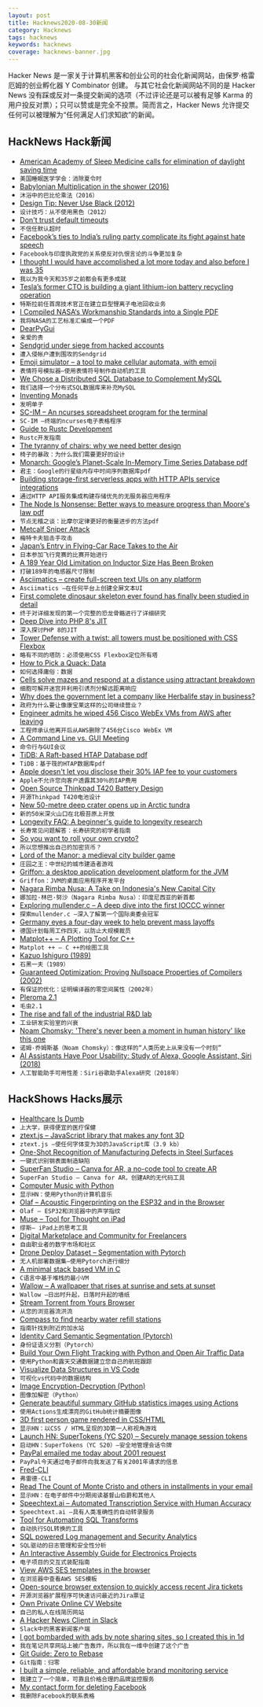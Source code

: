 ```yaml
---
layout: post
title: Hacknews2020-08-30新闻
category: Hacknews
tags: hacknews
keywords: hacknews
coverage: hacknews-banner.jpg
---
```


Hacker News 是一家关于计算机黑客和创业公司的社会化新闻网站，由保罗·格雷厄姆的创业孵化器 Y Combinator 创建。
与其它社会化新闻网站不同的是 Hacker News 没有踩或反对一条提交新闻的选项（不过评论还是可以被有足够 Karma 的用户投反对票）；只可以赞或是完全不投票。简而言之，Hacker News 允许提交任何可以被理解为“任何满足人们求知欲”的新闻。

## HackNews Hack新闻


- [American Academy of Sleep Medicine calls for elimination of daylight saving time](https://aasm.org/american-academy-of-sleep-medicine-calls-for-elimination-of-daylight-saving-time/)
- `美国睡眠医学学会：消除夏令时`
- [Babylonian Multiplication in the shower (2016)](https://www.iquilezles.org/blog/?p=4582)
- `沐浴中的巴比伦乘法（2016）`
- [Design Tip: Never Use Black (2012)](https://ianstormtaylor.com/design-tip-never-use-black/)
- `设计技巧：从不使用黑色（2012）`
- [Don't trust default timeouts](https://robertovitillo.com/default-timeouts/)
- `不信任默认超时`
- [Facebook’s ties to India’s ruling party complicate its fight against hate speech](https://time.com/5883993/india-facebook-hate-speech-bjp/)
- `Facebook与印度执政党的关系使反对仇恨言论的斗争更加复杂`
- [I thought I would have accomplished a lot more today and also before I was 35](https://www.newyorker.com/humor/daily-shouts/i-thought-i-would-have-accomplished-a-lot-more-today-and-also-by-the-time-i-was-thirty-five)
- `我以为我今天和35岁之前都会有更多成就`
- [Tesla’s former CTO is building a giant lithium-ion battery recycling operation](https://www.wsj.com/articles/one-of-the-brains-behind-tesla-found-a-new-way-to-make-electric-cars-cheaper-11598673630)
- `特斯拉前任首席技术官正在建立巨型锂离子电池回收业务`
- [I Compiled NASA‘s Workmanship Standards into a Single PDF](https://archive.org/details/nasa-workmanship-standards)
- `我将NASA的工艺标准汇编成一个PDF`
- [DearPyGui](https://github.com/hoffstadt/DearPyGui)
- `亲爱的贵`
- [Sendgrid under siege from hacked accounts](https://krebsonsecurity.com/2020/08/sendgrid-under-siege-from-hacked-accounts/)
- `遭入侵帐户遭到围攻的Sendgrid`
- [Emoji simulator – a tool to make cellular automata, with emoji](https://ncase.me/sim/)
- `表情符号模拟器–使用表情符号制作自动机的工具`
- [We Chose a Distributed SQL Database to Complement MySQL](https://pingcap.com/case-studies/why-we-chose-a-distributed-sql-database-to-complement-mysql)
- `我们选择一个分布式SQL数据库来补充MySQL`
- [Inventing Monads](https://stopa.io/post/247)
- `发明单子`
- [SC-IM – An ncurses spreadsheet program for the terminal](https://github.com/andmarti1424/sc-im)
- `SC-IM –终端的ncurses电子表格程序`
- [Guide to Rustc Development](https://rustc-dev-guide.rust-lang.org/)
- `Rustc开发指南`
- [The tyranny of chairs: why we need better design](https://www.theguardian.com/artanddesign/2020/aug/25/the-tyranny-of-chairs)
- `椅子的暴政：为什么我们需要更好的设计`
- [Monarch: Google’s Planet-Scale In-Memory Time Series Database pdf](http://www.vldb.org/pvldb/vol13/p3181-adams.pdf)
- `君主：Google的行星级内存中时间序列数据库pdf`
- [Building storage-first serverless apps with HTTP APIs service integrations](https://aws.amazon.com/blogs/compute/building-storage-first-applications-with-http-apis-service-integrations/)
- `通过HTTP API服务集成构建存储优先的无服务器应用程序`
- [The Node Is Nonsense: Better ways to measure progress than Moore's law pdf](https://www.gwern.net/docs/cs/2020-moore.pdf)
- `节点无稽之谈：比摩尔定律更好的衡量进步的方法pdf`
- [Metcalf Sniper Attack](https://en.wikipedia.org/wiki/Metcalf_sniper_attack)
- `梅特卡夫狙击手攻击`
- [Japan’s Entry in Flying-Car Race Takes to the Air](https://www.wsj.com/articles/japans-entry-in-flying-car-race-takes-to-the-air-11598691548)
- `日本参加飞行竞赛的比赛开始进行`
- [A 189 Year Old Limitation on Inductor Size Has Been Broken](https://medium.com/starts-with-a-bang/the-last-barrier-to-ultra-miniaturized-electronics-is-broken-thanks-to-a-new-type-of-inductor-eb5c1a2c7460)
- `打破189年的电感器尺寸限制`
- [Asciimatics – create full-screen text UIs on any platform](https://github.com/peterbrittain/asciimatics)
- `Asciimatics –在任何平台上创建全屏文本UI`
- [First complete dinosaur skeleton ever found has finally been studied in detail](https://phys.org/news/2020-08-dinosaur-skeleton-ready-closeup.html)
- `终于对详细发现的第一个完整的恐龙骨骼进行了详细研究`
- [Deep Dive into PHP 8's JIT](https://thephp.website/en/issue/php-8-jit/)
- `深入探讨PHP 8的JIT`
- [Tower Defense with a twist: all towers must be positioned with CSS Flexbox](http://www.flexboxdefense.com/)
- `略有不同的塔防：必须使用CSS Flexbox定位所有塔`
- [How to Pick a Quack: Data](https://www.overcomingbias.com/2020/08/how-to-pick-a-quack.html)
- `如何选择庸俗：数据`
- [Cells solve mazes and respond at a distance using attractant breakdown](https://science.sciencemag.org/content/369/6507/eaay9792)
- `细胞可解开迷宫并利用引诱剂分解远距离响应`
- [Why does the government let a company like Herbalife stay in business?](https://www.latimes.com/business/story/2020-08-28/herbalife-lawbreaking-companies)
- `政府为什么要让像康宝莱这样的公司继续营业？`
- [Engineer admits he wiped 456 Cisco WebEx VMs from AWS after leaving](https://www.theregister.com/2020/08/26/former_cisco_engineer_aws_webex_teams/)
- `工程师承认他离开后从AWS删除了456台Cisco WebEx VM`
- [A Command Line vs. GUI Meeting](https://gravitational.com/blog/command-line-vs-gui/)
- `命令行与GUI会议`
- [TiDB: A Raft-based HTAP Database pdf](http://www.vldb.org/pvldb/vol13/p3072-huang.pdf)
- `TiDB：基于筏的HTAP数据库pdf`
- [Apple doesn't let you disclose their 30% IAP fee to your customers](https://twitter.com/getify/status/1299569045348454401)
- `Apple不允许您向客户透露其30％的IAP费用`
- [Open Source Thinkpad T420 Battery Design](https://github.com/iam4722202468/ThinkpadBattery)
- `开源Thinkpad T420电池设计`
- [New 50-metre deep crater opens up in Arctic tundra](http://siberiantimes.com/other/others/news/giant-new-50-metre-deep-crater-opens-up-in-arctic-tundra/)
- `新的50米深火山口在北极苔原上开放`
- [Longevity FAQ: A beginner's guide to longevity research](https://www.ldeming.com/longevityfaq)
- `长寿常见问题解答：长寿研究的初学者指南`
- [So you want to roll your own crypto?](https://vnhacker.blogspot.com/2020/08/so-you-want-to-roll-your-own-crypto.html?m=1)
- `所以您想推出自己的加密货币？`
- [Lord of the Manor: a medieval city builder game](http://www.lordofthemanor.io/)
- `庄园之王：中世纪的城市建造者游戏`
- [Griffon: a desktop application development platform for the JVM](http://griffon-framework.org/)
- `Griffon：JVM的桌面应用程序开发平台`
- [Nagara Rimba Nusa: A Take on Indonesia's New Capital City](https://community.simtropolis.com/forums/topic/758733-nagara-rimba-nusa-a-take-on-a-new-capital-city/)
- `娜加拉·林巴·努沙（Nagara Rimba Nusa）：印度尼西亚的新首都`
- [Exploring mullender.c – A deep dive into the first IOCCC winner](https://lainsystems.com/posts/exploring-mullender-dot-c/)
- `探索mullender.c –深入了解第一个国际奥委会冠军`
- [Germany eyes a four-day week to help prevent mass layoffs](https://www.weforum.org/agenda/2020/08/germany-four-day-week-industry-covid-19/)
- `德国计划每周工作四天，以防止大规模裁员`
- [Matplot++ – A Plotting Tool for C++](https://github.com/alandefreitas/matplotplusplus)
- `Matplot ++ – C ++的绘图工具`
- [Kazuo Ishiguro (1989)](https://bombmagazine.org/articles/kazuo-ishiguro/)
- `石黑一夫（1989）`
- [Guaranteed Optimization: Proving Nullspace Properties of Compilers (2002)](https://help.luddy.indiana.edu/techreports/TRNNN.cgi?trnum=TR564)
- `有保证的优化：证明编译器的零空间属性（2002年）`
- [Pleroma 2.1](https://pleroma.social/blog/2020/08/28/releasing-pleroma-2-1-0/)
- `毛虫2.1`
- [The rise and fall of the industrial R&D lab](https://worksinprogress.co/issue/the-rise-and-fall-of-the-american-rd-lab/)
- `工业研发实验室的兴衰`
- [Noam Chomsky: 'There's never been a moment in human history' like this one](https://thehill.com/hilltv/rising/514212-noam-chomsky-theres-never-been-a-moment-in-human-history-like-this-one)
- `诺姆·乔姆斯基（Noam Chomsky）：像这样的“人类历史上从来没有一个时刻”`
- [AI Assistants Have Poor Usability: Study of Alexa, Google Assistant, Siri (2018)](https://www.nngroup.com/articles/intelligent-assistant-usability/)
- `人工智能助手可用性差：Siri谷歌助手Alexa研究（2018年）`


## HackShows Hacks展示

- [ Healthcare Is Dumb](https://healthcareisdumb.com/)
- `上大学，获得便宜的医疗保健`
- [ ztext.js – JavaScript library that makes any font 3D](https://bennettfeely.com/ztext/)
- `ztext.js –使任何字体变为3D的JavaScript库（3.9 kb）`
- [ One-Shot Recognition of Manufacturing Defects in Steel Surfaces](https://github.com/adipandas/one-shot-steel-surfaces)
- `一键式识别钢表面制造缺陷`
- [ SuperFan Studio – Canva for AR, a no-code tool to create AR](http://superfan.studio/)
- `SuperFan Studio – Canva for AR，创建AR的无代码工具`
- [ Computer Music with Python](https://github.com/luvsound/pippi)
- `显示HN：使用Python的计算机音乐`
- [ Olaf – Acoustic Fingerprinting on the ESP32 and in the Browser](https://0110.be/posts/Olaf_-_Acoustic_fingerprinting_on_the_ESP32_and_in_the_Browser)
- `Olaf – ESP32和浏览器中的声学指纹`
- [ Muse – Tool for Thought on iPad](https://launch-preview.museapp.com/)
- `缪斯– iPad上的思考工具`
- [ Digital Marketplace and Community for Freelancers](https://hypelance.com/)
- `自由职业者的数字市场和社区`
- [ Drone Deploy Dataset – Segmentation with Pytorch](https://github.com/s3nh/drone-deploy-seg)
- `无人机部署数据集–使用Pytorch进行细分`
- [ A minimal stack based VM in C](https://github.com/codr7/liblg)
- `C语言中基于堆栈的最小VM`
- [ Wallow – A wallpaper that rises at sunrise and sets at sunset](https://play.google.com/store/apps/details?id=io.otim.wallow)
- `Wallow –日出时升起，日落时升起的墙纸`
- [ Stream Torrent from Yours Browser](http://popcorntime.tube)
- `从您的浏览器流洪流`
- [ Compass to find nearby water refill stations](http://www.findtap.com/compass)
- `指南针找到附近的加水站`
- [ Identity Card Semantic Segmentation (Pytorch)](https://github.com/s3nh/unet-midv500)
- `身份证语义分割（Pytorch）`
- [ Build Your Own Flight Tracking with Python and Open Air Traffic Data](https://www.geodose.com/2020/08/create-flight-tracking-apps-using-python-open-data.html)
- `使用Python和露天交通数据建立您自己的航班跟踪`
- [ Visualize Data Structures in VS Code](https://github.com/hediet/vscode-debug-visualizer/tree/master/extension)
- `可视化vs代码中的数据结构`
- [ Image Encryption-Decryption (Python)](https://github.com/s3nh/img-cryptor)
- `图像加解密（Python）`
- [ Generate beautiful summary GitHub statistics images using Actions](https://github.com/jstrieb/github-stats)
- `使用Actions生成漂亮的GitHub统计摘要图像`
- [ 3D first person game rendered in CSS/HTML](https://pantel.is/projects/css3d/)
- `显示HN：以CSS / HTML呈现的3D第一人称视角游戏`
- [Launch HN: SuperTokens (YC S20) – Securely manage session tokens](item?id=24306572)
- `启动HN：SuperTokens（YC S20）–安全地管理会话令牌`
- [ PayPal emailed me today about 2001 request](item?id=24304899)
- `PayPal今天通过电子邮件向我发送了有关2001年请求的信息`
- [ Fred-CLI](https://github.com/aamnv/fred-cli)
- `弗雷德·CLI`
- [ Read The Count of Monte Cristo and others in installments in your email](https://www.serialliterature.com/)
- `显示HN：在电子邮件中分期阅读基督山伯爵和其他人`
- [ Speechtext.ai – Automated Transcription Service with Human Accuracy](https://speechtext.ai/)
- `Speechtext.ai –具有人类准确性的自动转录服务`
- [ Tool for Automating SQL Transforms](item?id=24307677)
- `自动执行SQL转换的工具`
- [ SQL powered Log management and Security Analytics](https://www.easysiem.com)
- `SQL驱动的日志管理和安全性分析`
- [ An Interactive Assembly Guide for Electronics Projects](https://kitspace.org/interactive_bom/?github.com/mattvenn/teensy-audio-fx)
- `电子项目的交互式装配指南`
- [ View AWS SES templates in the browser](item?id=24309389)
- `在浏览器中查看AWS SES模板`
- [ Open-source browser extension to quickly access recent Jira tickets](https://github.com/mmazzarolo/jira-express)
- `开源浏览器扩展程序可快速访问最近的Jira票证`
- [ Own Private Online CV Website](https://kwickbox.cloud)
- `自己的私人在线简历网站`
- [ A Hacker News Client in Slack](https://slack.com/apps/A0187LHV5QC-digest)
- `Slack中的黑客新闻客户端`
- [ I got bombarded with ads by note sharing sites, so I created this in 1d](https://nnote.cc)
- `我在笔记共享网站上被广告轰炸，所以我在一维中创建了这个广告`
- [ Git Guide: Zero to Rebase](https://oyvn.github.io/git-zero-to-rebase)
- `Git指南：归零`
- [ I built a simple, reliable, and affordable brand monitoring service](https://brandchirps.com/?#)
- `我建立了一个简单，可靠且价格合理的品牌监控服务`
- [ My contact form for deleting Facebook](https://www.jeremiahlee.com/posts/delete-facebook/)
- `我删除Facebook的联系表格`

